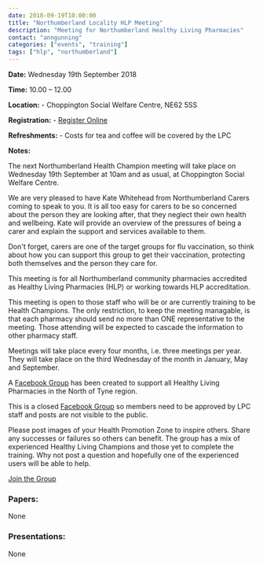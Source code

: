```yaml
---
date: 2018-09-19T10:00:00
title: "Northumberland Locality HLP Meeting"
description: "Meeting for Northumberland Healthy Living Pharmacies"
contact: "anngunning"
categories: ["events", "training"]
tags: ["hlp", "northumberland"]
---
```


**Date:**  Wednesday 19th September 2018  
 
**Time:**  10.00 – 12.00  

**Location:**  -  Choppington Social Welfare Centre, NE62 5SS

**Registration:**  -  [Register Online](https://www.eventbrite.co.uk/e/northumberland-health-champion-meeting-september-2018-tickets-49017880801)

**Refreshments:**  -  Costs for tea and coffee will be covered by the LPC

**Notes:**  

The next Northumberland Health Champion meeting will take place on Wednesday 19th September at 10am and as usual, at Choppington Social Welfare Centre.  

We are very pleased to have Kate Whitehead from Northumberland Carers coming to speak to you. It is all too easy for carers to be so concerned about the person they are looking after, that they neglect their own health and wellbeing. Kate will provide an overview of the pressures of being a carer and explain the support and services available to them.  

Don't forget, carers are one of the target groups for flu vaccination, so think about how you can support this group to get their vaccination, protecting both themselves and the person they care for.  

This meeting is for all Northumberland community pharmacies accredited as Healthy Living Pharmacies (HLP) or working towards HLP accreditation.  

This meeting is open to those staff who will be or are currently training to be Health Champions. The only restriction, to keep the meeting managable, is that each pharmacy should send no more than ONE representative to the meeting. Those attending will be expected to cascade the information to other pharmacy staff.  

Meetings will take place every four months, i.e. three meetings per year. They will take place on the third Wednesday of the month in January, May and September.  

A [Facebook Group](https://www.facebook.com/groups/NOTHLPS/) has been created to support
all Healthy Living Pharmacies in the North of Tyne region.  

This is a closed [Facebook Group](https://www.facebook.com/groups/NOTHLPS/) so members need 
to be approved by LPC staff and posts are not visible to the public.  

Please post images of your Health Promotion Zone to inspire others.  Share any successes or failures 
so others can benefit.  The group has a mix of experienced Healthy Living Champions and those yet to
complete the training.  Why not post a question and hopefully one of the experienced users will be able to help.  

[Join the Group](https://www.facebook.com/groups/NOTHLPS/)

### Papers:

None

### Presentations:

None
